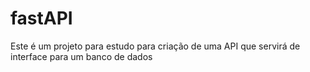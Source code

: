 # fastAPI

Este é um projeto para estudo para criação de uma API que servirá de interface para um banco de dados
